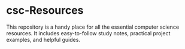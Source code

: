 # csc-Resources
This repository is a handy place for all the essential computer science resources. It includes easy-to-follow study notes, practical project examples, and helpful guides.
